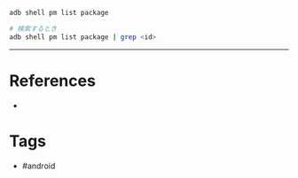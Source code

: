 ```sh
adb shell pm list package

# 検索するとき
adb shell pm list package | grep <id>
```

---
# References
- 

# Tags
- #android 